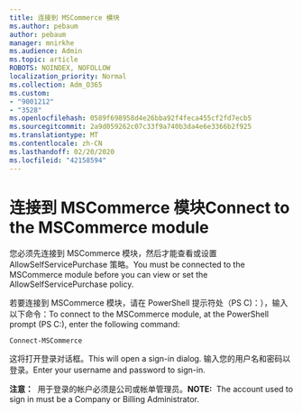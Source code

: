 ```yaml
---
title: 连接到 MSCommerce 模块
ms.author: pebaum
author: pebaum
manager: mnirkhe
ms.audience: Admin
ms.topic: article
ROBOTS: NOINDEX, NOFOLLOW
localization_priority: Normal
ms.collection: Adm_O365
ms.custom:
- "9001212"
- "3528"
ms.openlocfilehash: 0589f698958d4e26bba92f4feca455cf2fd7ecb5
ms.sourcegitcommit: 2a9d059262c07c33f9a740b3da4e6e3366b2f925
ms.translationtype: MT
ms.contentlocale: zh-CN
ms.lasthandoff: 02/20/2020
ms.locfileid: "42158594"
---
```

# <a name="connect-to-the-mscommerce-module"></a><span data-ttu-id="6f139-102">连接到 MSCommerce 模块</span><span class="sxs-lookup"><span data-stu-id="6f139-102">Connect to the MSCommerce module</span></span>

<span data-ttu-id="6f139-103">您必须先连接到 MSCommerce 模块，然后才能查看或设置 AllowSelfServicePurchase 策略。</span><span class="sxs-lookup"><span data-stu-id="6f139-103">You must be connected to the MSCommerce module before you can view or set the AllowSelfServicePurchase policy.</span></span>  

<span data-ttu-id="6f139-104">若要连接到 MSCommerce 模块，请在 PowerShell 提示符处（PS C\)：），输入以下命令：</span><span class="sxs-lookup"><span data-stu-id="6f139-104">To connect to the MSCommerce module, at the PowerShell prompt (PS C:\), enter the following command:</span></span>

`Connect-MSCommerce`

<span data-ttu-id="6f139-105">这将打开登录对话框。</span><span class="sxs-lookup"><span data-stu-id="6f139-105">This will open a sign-in dialog.</span></span> <span data-ttu-id="6f139-106">输入您的用户名和密码以登录。</span><span class="sxs-lookup"><span data-stu-id="6f139-106">Enter your username and password to sign-in.</span></span>

<span data-ttu-id="6f139-107">**注意：**&nbsp;&nbsp;用于登录的帐户必须是公司或帐单管理员。</span><span class="sxs-lookup"><span data-stu-id="6f139-107">**NOTE:**&nbsp;&nbsp;The account used to sign in must be a Company or Billing Administrator.</span></span>
